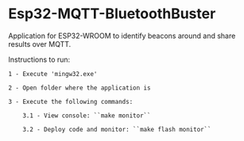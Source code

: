 # Esp32-MQTT-BluetoothBuster

Application for ESP32-WROOM to identify beacons around and share results over MQTT.

Instructions to run:

	1 - Execute 'mingw32.exe'

	2 - Open folder where the application is

	3 - Execute the following commands: 

		3.1 - View console: ``make monitor``

		3.2 - Deploy code and monitor: ``make flash monitor``